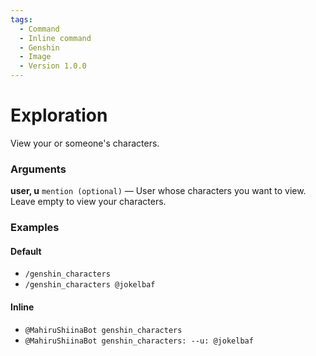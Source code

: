 ```yaml
---
tags:
  - Command
  - Inline command
  - Genshin
  - Image
  - Version 1.0.0
---
```


# Exploration

View your or someone's characters.

### Arguments

**user, u**  `mention (optional)` — User whose characters you want to view. Leave empty to view your characters.

### Examples

#### Default
+ `/genshin_characters`
+ `/genshin_characters @jokelbaf`

#### Inline
+ `@MahiruShiinaBot genshin_characters`
+ `@MahiruShiinaBot genshin_characters: --u: @jokelbaf`